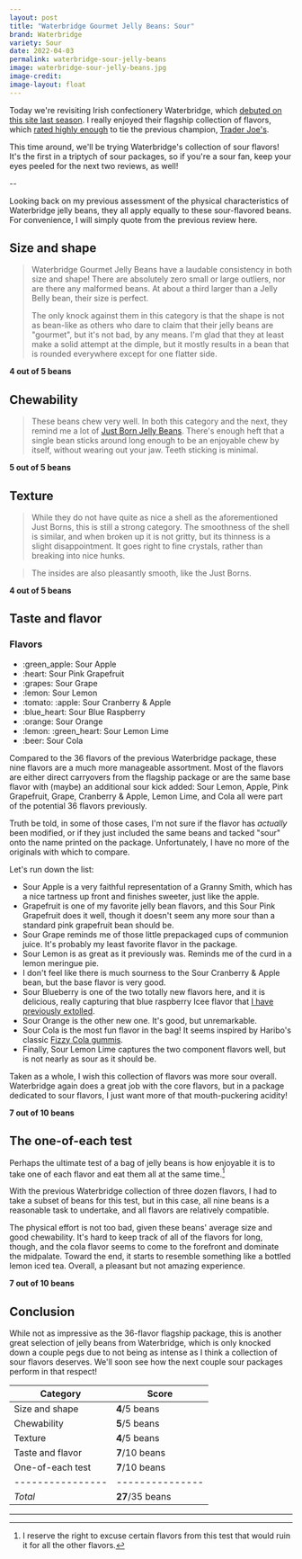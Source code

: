 ```yaml
---
layout: post
title: "Waterbridge Gourmet Jelly Beans: Sour"
brand: Waterbridge
variety: Sour
date: 2022-04-03
permalink: waterbridge-sour-jelly-beans
image: waterbridge-sour-jelly-beans.jpg
image-credit:
image-layout: float
---
```



Today we're revisiting Irish confectionery Waterbridge, which
[debuted on this site last season](/waterbridge-gourmet-jelly-beans).
I really enjoyed their flagship collection of flavors,
which [rated highly enough](/waterbridge-gourmet-jelly-beans#conclusion)
to tie the previous champion, [Trader Joe's](trader-joes-gourmet-jelly-beans).

This time around, we'll be trying Waterbridge's collection of sour flavors!
It's the first in a triptych of sour packages, so if you're a sour fan,
keep your eyes peeled for the next two reviews, as well!


--

Looking back on my previous assessment of the physical characteristics
of Waterbridge jelly beans, they all apply equally to these sour-flavored beans.
For convenience, I will simply quote from the previous review here.


## Size and shape

> Waterbridge Gourmet Jelly Beans have a laudable consistency
> in both size and shape!
> There are absolutely zero small or large outliers,
> nor are there any malformed beans.
> At about a third larger than a Jelly Belly bean, their size is perfect.
>
> The only knock against them in this category is that the shape is not
> as bean-like as others who dare to claim that their jelly beans are "gourmet",
> but it's not bad, by any means.
> I'm glad that they at least make a solid attempt at the dimple,
> but it mostly results in a bean that is rounded everywhere
> except for one flatter side.

**4 out of 5 beans**


## Chewability

> These beans chew very well.
> In both this category and the next, they remind me a lot of
> [Just Born Jelly Beans](/just-born-jelly-beans).
> There's enough heft that a single bean sticks around long enough
> to be an enjoyable chew by itself, without wearing out your jaw.
> Teeth sticking is minimal.

**5 out of 5 beans**


## Texture

> While they do not have quite as nice a shell as the aforementioned Just Borns,
> this is still a strong category.
> The smoothness of the shell is similar, and when broken up it is not gritty,
> but its thinness is a slight disappointment.
> It goes right to fine crystals, rather than breaking into nice hunks.

> The insides are also pleasantly smooth, like the Just Borns.

**4 out of 5 beans**


## Taste and flavor

<div class="inset">
    <h3>Flavors</h3>
    <ul class="emoji-list">
        <li>:green_apple: Sour Apple</li>
        <li>:heart: Sour Pink Grapefruit</li>
        <li>:grapes: Sour Grape</li>
        <li>:lemon: Sour Lemon</li>
        <li>:tomato: :apple: Sour Cranberry & Apple</li>
        <li>:blue_heart: Sour Blue Raspberry</li>
        <li>:orange: Sour Orange</li>
        <li>:lemon: :green_heart: Sour Lemon Lime</li>
        <li>:beer: Sour Cola</li>
    </ul>
</div>

Compared to the 36 flavors of the previous Waterbridge package,
these nine flavors are a much more manageable assortment.
Most of the flavors are either direct carryovers from the flagship package
or are the same base flavor with (maybe) an additional sour kick added:
Sour Lemon, Apple, Pink Grapefruit, Grape,
Cranberry & Apple, Lemon Lime, and Cola
all were part of the potential 36 flavors previously.

Truth be told, in some of those cases,
I'm not sure if the flavor has _actually_ been modified,
or if they just included the same beans
and tacked "sour" onto the name printed on the package.
Unfortunately, I have no more of the originals with which to compare.

Let's run down the list:

- Sour Apple is a very faithful representation of a Granny Smith,
  which has a nice tartness up front and finishes sweeter, just like the apple.
- Grapefruit is one of my favorite jelly bean flavors, and
  this Sour Pink Grapefruit does it well, though it doesn't seem any more sour
  than a standard pink grapefruit bean should be.
- Sour Grape reminds me of those little prepackaged cups of communion juice.
  It's probably my least favorite flavor in the package.
- Sour Lemon is as great as it previously was.
  Reminds me of the curd in a lemon meringue pie.
- I don't feel like there is much sourness to the Sour Cranberry & Apple bean,
  but the base flavor is very good.
- Sour Blueberry is one of the two totally new flavors here,
  and it is delicious, really capturing that blue raspberry Icee flavor that
  [I have previously extolled](/trolli-sour-brite-jelly-beans#taste-and-flavor).
- Sour Orange is the other new one. It's good, but unremarkable.
- Sour Cola is the most fun flavor in the bag! It seems inspired by Haribo's
  classic [Fizzy Cola gummis](https://www.haribo.com/en-us/products/fizzy-cola).
- Finally, Sour Lemon Lime captures the two component flavors well,
  but is not nearly as sour as it should be.

Taken as a whole, I wish this collection of flavors was more sour overall.
Waterbridge again does a great job with the core flavors,
but in a package dedicated to sour flavors, I just want more of that
mouth-puckering acidity!

**7 out of 10 beans**


## The one-of-each test

Perhaps the ultimate test of a bag of jelly beans is how enjoyable it is
to take one of each flavor and eat them all at the same time.[^1]

With the previous Waterbridge collection of three dozen flavors,
I had to take a subset of beans for this test,
but in this case, all nine beans is a reasonable task to undertake,
and all flavors are relatively compatible.

The physical effort is not too bad,
given these beans' average size and good chewability.
It's hard to keep track of all of the flavors for long, though,
and the cola flavor seems to come to the forefront and
dominate the midpalate.
Toward the end, it starts to resemble something like a bottled lemon iced tea.
Overall, a pleasant but not amazing experience.

**7 out of 10 beans**


## Conclusion

While not as impressive as the 36-flavor flagship package,
this is another great selection of jelly beans from Waterbridge,
which is only knocked down a couple pegs due to
not being as intense as I think a collection of sour flavors deserves.
We'll soon see how the next couple sour packages perform in that respect!

Category         | Score
---------------- | ---------------
Size and shape   | **4**/5 beans
Chewability      | **5**/5 beans
Texture          | **4**/5 beans
Taste and flavor | **7**/10 beans
One-of-each test | **7**/10 beans
---------------- | ---------------
_Total_          | **27**/35 beans


---

[^1]: I reserve the right to excuse certain flavors from this test that would ruin it for all the other flavors.
